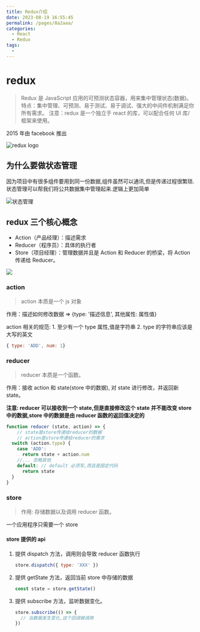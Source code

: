 ```yaml
---
title: Redux介绍
date: 2023-08-19 16:55:45
permalink: /pages/8a2aaa/
categories:
  - React
  - Redux
tags:
  -
---
```

# redux

> Redux 是 JavaScript 应用的可预测状态容器，用来集中管理状态(数据)。
> 特点：集中管理、可预测、易于测试、易于调试、强大的中间件机制满足你所有需求。
> 注意：redux 是一个独立于 react 的库，可以配合任何 UI 库/框架来使用。

2015 年由 facebook 推出

![redux logo](import/images/redux-1.png)

## 为什么要做状态管理

因为项目中有很多组件要用到同一份数据,组件虽然可以通讯,但是传递过程很繁琐. 状态管理可以帮我们将公共数据集中管理起来.逻辑上更加简单

![状态管理](import/images/reduxdiff.png)

## redux 三个核心概念

- Action（产品经理）：描述需求
- Reducer（程序员）：具体的执行者
- Store（项目经理）：管理数据并且是 Action 和 Reducer 的桥梁，将 Action 传递给 Reducer。

![](import/images/reduxflow.png)

### action

> action 本质是一个 js 对象

作用：描述如何修改数据 => {type: '描述信息', 其他属性: 属性值}

action 相关的规范: 1. 至少有一个 type 属性,值是字符串 2. type 的字符串应该是大写的英文

```JavaScript
{ type: 'ADD', num: 1}
```

### reducer

> reducer 本质是一个函数。

作用：接收 action 和 state(store 中的数据), 对 state 进行修改，并返回新 state。

**注意: reducer 可以接收到一个 state,但是直接修改这个 state 并不能改变 store 中的数据,store 中的数据是由 reducer 函数的返回值决定的**

```JavaScript
function reducer (state, action) => {
    // state是store传递给reducer的数据
    // action是store传递给reducer的需求
  switch (action.type) {
    case 'ADD':
      return state + action.num
    //... 忽略其他
    default: // default 必须写,而且是固定代码
      return state
  }
}
```

### store

> 作用: 存储数据以及调用 reducer 函数。

一个应用程序只需要一个 store

#### store 提供的 api

1. 提供 dispatch 方法，调用则会导致 reducer 函数执行

   ```JavaScript
   store.dispatch({ type: 'XXX' })
   ```
2. 提供 getState 方法，返回当前 store 中存储的数据

   ```JavaScript
   const state = store.getState()
   ```
3. 提供 subscribe 方法，监听数据变化。

   ```JavaScript
   store.subscribe(() => {
     // 当数据发生变化,这个回调被调用
   })
   ```
